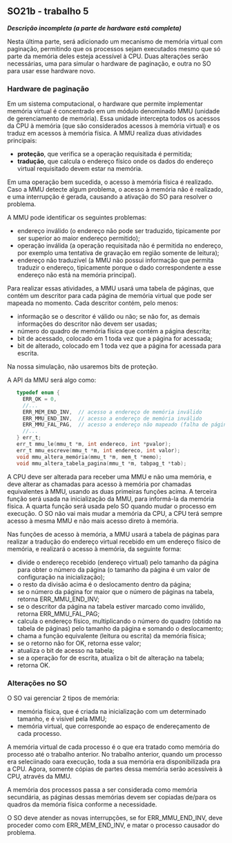 ## SO21b - trabalho 5

***Descrição incompleta (a parte de hardware está completa)***

Nesta última parte, será adicionado um mecanismo de memória virtual com paginação, permitindo que os processos sejam executados mesmo que só parte da memória deles esteja acessível à CPU.
Duas alterações serão necessárias, uma para simular o hardware de paginação, e outra no SO para usar esse hardware novo.

### Hardware de paginação

Em um sistema computacional, o hardware que permite implementar memória virtual é concentrado em um módulo denominado MMU (unidade de gerenciamento de memória). Essa unidade intercepta todos os acessos da CPU à memória (que são considerados acessos à memória virtual) e os traduz em acessos à memória física.
A MMU realiza duas atividades principais:
- **proteção**, que verifica se a operação requisitada é permitida;
- **tradução**, que calcula o endereço físico onde os dados do endereço virtual requisitado devem estar na memória.

Em uma operação bem sucedida, o acesso à memória física é realizado.
Caso a MMU detecte algum problema, o acesso à memória não é realizado, e uma interrupção é gerada, causando a ativação do SO para resolver o problema.

A MMU pode identificar os seguintes problemas:
- endereço inválido (o endereço não pode ser traduzido, tipicamente por ser superior ao maior endereço permitido);
- operação inválida (a operação requisitada não é permitida no endereço, por exemplo uma tentativa de gravação em região somente de leitura);
- endereço não traduzível (a MMU não possui informação que permita traduzir o endereço, tipicamente porque o dado correspondente a esse endereço não está na memória principal).

Para realizar essas atividades, a MMU usará uma tabela de páginas, que contém um descritor para cada página de memória virtual que pode ser mapeada no momento. Cada descritor contém, pelo menos:
- informação se o descritor é válido ou não; se não for, as demais informações do descritor não devem ser usadas;
- número do quadro de memória física que contém a página descrita;
- bit de acessado, colocado em 1 toda vez que a página for acessada;
- bit de alterado, colocado em 1 toda vez que a página for acessada para escrita.

Na nossa simulação, não usaremos bits de proteção.

A API da MMU será algo como:
```c
   typedef enum {
     ERR_OK = 0,
     //...
     ERR_MEM_END_INV,  // acesso a endereço de memória inválido
     ERR_MMU_END_INV,  // acesso a endereço de memória inválido
     ERR_MMU_FAL_PAG,  // acesso a endereço não mapeado (falha de página)
     //...
   } err_t;
   err_t mmu_le(mmu_t *m, int endereco, int *pvalor);
   err_t mmu_escreve(mmu_t *m, int endereco, int valor);
   void mmu_altera_memória(mmu_t *m, mem_t *memo);
   void mmu_altera_tabela_pagina(mmu_t *m, tabpag_t *tab);
```

A CPU deve ser alterada para receber uma MMU e não uma memória, e deve alterar as chamadas para acesso à memória por chamadas equivalentes à MMU, usando as duas primeiras funções acima.
A terceira função será usada na inicialização da MMU, para informá-la da memória física.
A quarta função será usada pelo SO quando mudar o processo em execução.
O SO não vai mais mudar a memória da CPU, a CPU terá sempre acesso à mesma MMU e não mais acesso direto à memória.

Nas funções de acesso à memória, a MMU usará a tabela de páginas para realizar a tradução do endereço virtual recebido em um endereço físico de memória, e realizará o acesso à memória, da seguinte forma:
- divide o endereço recebido (endereço virtual) pelo tamanho da página para obter o número da página (o tamanho da página é um valor de configuração na inicialização);
- o resto da divisão acima é o deslocamento dentro da página;
- se o número da página for maior que o número de páginas na tabela, retorna ERR_MMU_END_INV;
- se o descritor da página na tabela estiver marcado como inválido, retorna ERR_MMU_FAL_PAG;
- calcula o endereço físico, multiplicando o número do quadro (obtido na tabela de páginas) pelo tamanho da página e somando o deslocamento;
- chama a função equivalente (leitura ou escrita) da memória física;
- se o retorno não for OK, retorna esse valor;
- atualiza o bit de acesso na tabela;
- se a operação for de escrita, atualiza o bit de alteração na tabela;
- retorna OK.

### Alterações no SO

O SO vai gerenciar 2 tipos de memória:
- memória física, que é criada na inicialização com um determinado tamanho, e é visível pela MMU;
- memória virtual, que corresponde ao espaço de endereçamento de cada processo.

A memória virtual de cada processo é o que era tratado como memória do processo até o trabalho anterior.
No trabalho anterior, quando um processo era seleciinado oara execução, toda a sua memória era disponibilizada pra a CPU.
Agora, somente cópias de partes dessa memória serão acessíveis à CPU, através da MMU.

A memória dos processos passa a ser considerada como memória secundária, as páginas dessas memórias devem ser copiadas de/para os quadros da memória física conforme a necessidade.

O SO deve atender as novas interrupções, se for ERR_MMU_END_INV, deve proceder como com ERR_MEM_END_INV, e matar o processo causador do problema.
